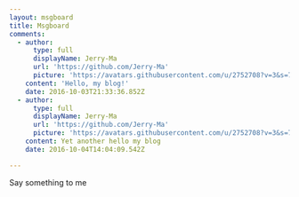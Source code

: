 ```yaml
---
layout: msgboard
title: Msgboard
comments:
  - author:
      type: full
      displayName: Jerry-Ma
      url: 'https://github.com/Jerry-Ma'
      picture: 'https://avatars.githubusercontent.com/u/2752708?v=3&s=73'
    content: 'Hello, my blog!'
    date: 2016-10-03T21:33:36.852Z
  - author:
      type: full
      displayName: Jerry-Ma
      url: 'https://github.com/Jerry-Ma'
      picture: 'https://avatars.githubusercontent.com/u/2752708?v=3&s=73'
    content: Yet another hello my blog
    date: 2016-10-04T14:04:09.542Z

---
```

Say something to me
